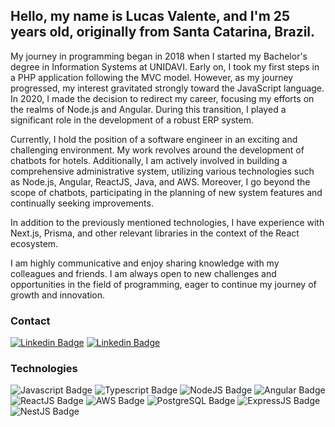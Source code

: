 ## Hello, my name is Lucas Valente, and I'm 25 years old, originally from Santa Catarina, Brazil.

My journey in programming began in 2018 when I started my Bachelor's degree in Information Systems at UNIDAVI. Early on, I took my first steps in a PHP application following the MVC model. However, as my journey progressed, my interest gravitated strongly toward the JavaScript language. In 2020, I made the decision to redirect my career, focusing my efforts on the realms of Node.js and Angular. During this transition, I played a significant role in the development of a robust ERP system.

Currently, I hold the position of a software engineer in an exciting and challenging environment. My work revolves around the development of chatbots for hotels. Additionally, I am actively involved in building a comprehensive administrative system, utilizing various technologies such as Node.js, Angular, ReactJS, Java, and AWS. Moreover, I go beyond the scope of chatbots, participating in the planning of new system features and continually seeking improvements.

In addition to the previously mentioned technologies, I have experience with Next.js, Prisma, and other relevant libraries in the context of the React ecosystem.

I am highly communicative and enjoy sharing knowledge with my colleagues and friends. I am always open to new challenges and opportunities in the field of programming, eager to continue my journey of growth and innovation.

### Contact

[![Linkedin Badge](https://img.shields.io/badge/LinkedIn-0077B5?style=for-the-badge&logo=linkedin&logoColor=white)](https://www.linkedin.com/in/lucas-valentee/) [![Linkedin Badge](https://img.shields.io/badge/Gmail-D14836?style=for-the-badge&logo=gmail&logoColor=white)](mailto:lucas.valente9999@gmail.com?subject=Hello%20I%20found%20you%20on%20github!) 

### Technologies

![Javascript Badge](https://img.shields.io/badge/JavaScript-F7DF1E?style=for-the-badge&logo=javascript&logoColor=black) ![Typescript Badge](https://img.shields.io/badge/TypeScript-007ACC?style=for-the-badge&logo=typescript&logoColor=white) ![NodeJS Badge](https://img.shields.io/badge/Node.js-43853D?style=for-the-badge&logo=node.js&logoColor=white)  ![Angular Badge](https://img.shields.io/badge/Angular-DD0031?style=for-the-badge&logo=angular&logoColor=white) ![ReactJS Badge](https://img.shields.io/badge/React-20232A?style=for-the-badge&logo=react&logoColor=61DAFB) ![AWS Badge](https://img.shields.io/badge/Amazon_AWS-232F3E?style=for-the-badge&logo=amazon-aws&logoColor=white) ![PostgreSQL Badge](https://img.shields.io/badge/PostgreSQL-316192?style=for-the-badge&logo=postgresql&logoColor=white) ![ExpressJS Badge](https://img.shields.io/badge/Express.js-404D59?style=for-the-badge) ![NestJS Badge](https://img.shields.io/badge/nest-js?style=for-the-badge&logo=NestJS&logoColor=red&color=%23171717)
